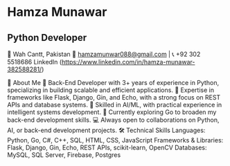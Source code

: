 # Hamza Munawar
## Python Developer
📍 Wah Cantt, Pakistan
📧 hamzamunwar088@gmail.com | 📞 +92 302 5518686
LinkedIn (https://www.linkedin.com/in/hamza-munawar-382588281/)

👋 About Me
🔭 Back-End Developer with 3+ years of experience in Python, specializing in building scalable and efficient applications.
🌟 Expertise in frameworks like Flask, Django, Gin, and Echo, with a strong focus on REST APIs and database systems.
🤖 Skilled in AI/ML, with practical experience in intelligent systems development.
🌱 Currently exploring Go to broaden my back-end development skills.
💻 Always open to collaborations on Python, AI, or back-end development projects.
🛠️ Technical Skills
Languages: Python, Go, C#, C++, SQL, HTML, CSS, JavaScript
Frameworks & Libraries: Flask, Django, Gin, Echo, REST APIs, scikit-learn, OpenCV
Databases: MySQL, SQL Server, Firebase, Postgres

